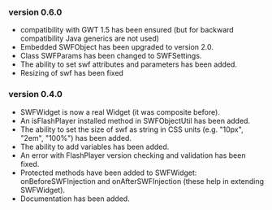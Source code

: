 ### version 0.6.0 ###

  * compatibility with GWT 1.5 has been ensured (but for backward compatibility Java generics are not used)
  * Embedded SWFObject has been upgraded to version 2.0.
  * Class SWFParams has been changed to SWFSettings.
  * The ability to set swf attributes and parameters has been added.
  * Resizing of swf has been fixed


### version 0.4.0 ###

  * SWFWidget is now a real Widget (it was composite before).
  * An isFlashPlayer installed method in SWFObjectUtil has been added.
  * The ability to set the size of swf as string in CSS units (e.g. "10px", "2em", "100%") has been added.
  * The ability to add variables has been added.
  * An error with FlashPlayer version checking and validation has been fixed.
  * Protected methods have been added to SWFWidget: onBeforeSWFInjection and onAfterSWFInjection (these help in extending SWFWidget).
  * Documentation has been added.